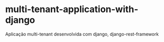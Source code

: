 # multi-tenant-application-with-django
Aplicação multi-tenant desenvolvida com django, django-rest-framework
